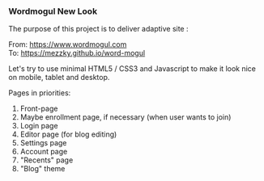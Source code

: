 ### Wordmogul New Look

The purpose of this project is to deliver adaptive site :

From: https://www.wordmogul.com <br>
To: https://mezzky.github.io/word-mogul

Let's try to use minimal HTML5 / CSS3 and Javascript to make it look nice on mobile, tablet and desktop.

Pages in priorities:

1. Front-page
2. Maybe enrollment page, if necessary (when user wants to join)
3. Login page
4. Editor page (for blog editing)
5. Settings page
6. Account page
7. "Recents" page
8. "Blog" theme
